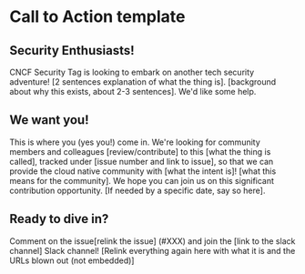 # Call to Action template

## Security Enthusiasts!
CNCF Security Tag is looking to embark on another tech security adventure!  [2 sentences explanation of what the thing is].
[background about why this exists, about 2-3 sentences].  We'd like some help.
 
## We want you!
This is where you (yes you!) come in.  We're looking for community members and colleagues [review/contribute] to this [what the thing is called], tracked under [issue number and link to issue], so that we can provide the cloud native community with [what the intent is]!
[what this means for the community]. We hope you can join us on this significant contribution opportunity. [If needed by a specific date, say so here].

## Ready to dive in?  
Comment on the issue[relink the issue] (#XXX) and join the [link to the slack channel] Slack channel!
[Relink everything again here with what it is and the URLs blown out (not embedded)]
 
